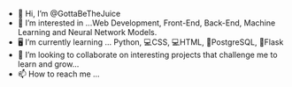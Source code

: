 - 👋 Hi, I’m @GottaBeTheJuice
- 👀 I’m interested in ...Web Development, Front-End, Back-End, Machine Learning and Neural Network Models.
- 🖥️ I’m currently learning ... Python, :computer:CSS, :computer:HTML, :elephant:PostgreSQL, :sake:Flask
- 💞️ I’m looking to collaborate on interesting projects that challenge me to learn and grow...
- 📫 How to reach me ...

<!---
GottaBeTheJuice/GottaBeTheJuice is a ✨ special ✨ repository because its `README.md` (this file) appears on your GitHub profile.
You can click the Preview link to take a look at your changes.
--->
